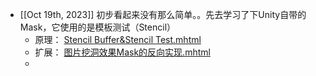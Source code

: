 - [[Oct 19th, 2023]] 初步看起来没有那么简单。。先去学习了下Unity自带的Mask，它使用的是模板测试（Stencil）
	- 原理： [Stencil Buffer&Stencil Test.mhtml](../assets/Stencil_Buffer&Stencil_Test_1697708438583_0.mhtml)
	- 扩展： [图片挖洞效果Mask的反向实现.mhtml](../assets/图片挖洞效果Mask的反向实现_1697708484255_0.mhtml)
	-